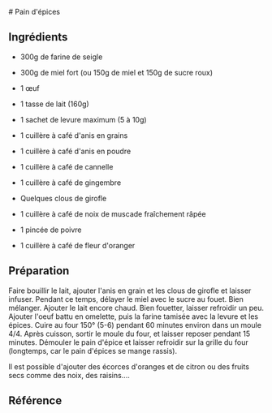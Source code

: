 # Pain d'épices


## Ingrédients

- 300g de farine de seigle
- 300g de miel fort (ou 150g de miel et 150g de sucre roux)

- 1 œuf

- 1 tasse de lait (160g)
- 1 sachet de levure maximum (5 à 10g)
- 1 cuillère à café d'anis en grains

- 1 cuillère à café d'anis en poudre
- 1 cuillère à café de cannelle
- 1 cuillère à café de gingembre
- Quelques clous de girofle
- 1 cuillère à café de noix de muscade fraîchement râpée
- 1 pincée de poivre

- 1 cuillère à café de fleur d'oranger


## Préparation

Faire bouillir le lait, ajouter l'anis en grain et les clous de girofle et laisser infuser.
Pendant ce temps, délayer le miel avec le sucre au fouet. Bien mélanger.
Ajouter le lait encore chaud. Bien fouetter, laisser refroidir un peu.
Ajouter l'oeuf battu en omelette, puis la farine tamisée avec la levure et les épices.
Cuire au four 150° (5-6) pendant 60 minutes environ dans un moule 4/4.
Après cuisson, sortir le moule du four, et laisser reposer pendant 15 minutes.
Démouler le pain d'épice et laisser refroidir sur la grille du four (longtemps, car le
pain d'épices se mange rassis).

Il est possible d'ajouter des écorces d'oranges et de citron ou des fruits secs comme des
noix, des raisins....


## Référence


